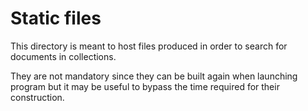 # Static files

This directory is meant to host files produced in order to search for documents in collections.

They are not mandatory since they can be built again when launching program but it may be useful to bypass the time required for their construction.